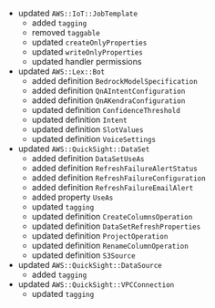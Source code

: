 - updated `AWS::IoT::JobTemplate`
  - added `tagging`
  - removed `taggable`
  - updated `createOnlyProperties`
  - updated `writeOnlyProperties`
  - updated handler permissions
- updated `AWS::Lex::Bot`
  - added definition `BedrockModelSpecification`
  - added definition `QnAIntentConfiguration`
  - added definition `QnAKendraConfiguration`
  - updated definition `ConfidenceThreshold`
  - updated definition `Intent`
  - updated definition `SlotValues`
  - updated definition `VoiceSettings`
- updated `AWS::QuickSight::DataSet`
  - added definition `DataSetUseAs`
  - added definition `RefreshFailureAlertStatus`
  - added definition `RefreshFailureConfiguration`
  - added definition `RefreshFailureEmailAlert`
  - added property `UseAs`
  - updated `tagging`
  - updated definition `CreateColumnsOperation`
  - updated definition `DataSetRefreshProperties`
  - updated definition `ProjectOperation`
  - updated definition `RenameColumnOperation`
  - updated definition `S3Source`
- updated `AWS::QuickSight::DataSource`
  - added `tagging`
- updated `AWS::QuickSight::VPCConnection`
  - updated `tagging`
